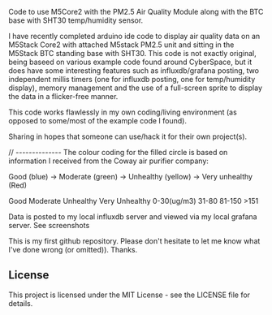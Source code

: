 
Code to use M5Core2 with the PM2.5 Air Quality Module along with the BTC base with SHT30 temp/humidity sensor.

I have recently completed arduino ide code to display air quality data on an M5Stack Core2 with attached
M5stack PM2.5 unit and sitting in the M5Stack BTC standing base with SHT30. This code is not exactly original, 
being baseed on various example code found around CyberSpace, but it does have some interesting features such
as influxdb/grafana posting, two independent millis timers (one for influxdb posting, one for temp/humidity display),
memory management and the use of a full-screen sprite to display the data in a flicker-free manner. 

This code works flawlessly in my own coding/living environment (as opposed to some/most of the example code I found).

Sharing in hopes that someone can use/hack it for their own project(s). 

// --------------
The colour coding for the filled circle is based on information I received from the Coway air purifier company:

Good (blue) → Moderate (green) → Unhealthy (yellow) → Very unhealthy (Red)
 
Good		Moderate	Unhealthy	Very Unhealthy
0-30(ug/m3)	31-80		81-150		>151

Data is posted to my local influxdb server and viewed via my local grafana server. See screenshots

This is my first github repository. Please don't hesitate to let me know what I've done wrong (or omitted)). Thanks.

## License
This project is licensed under the MIT License - see the LICENSE file for details.





